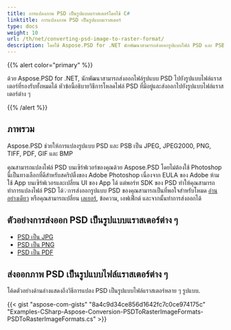 ```yaml
---
title: การแปลงภาพ PSD เป็นรูปแบบแราสเตอร์โดยใช้ C#
linktitle: การแปลงภาพ PSD เป็นรูปแบบแราสเตอร์
type: docs
weight: 10
url: /th/net/converting-psd-image-to-raster-format/
description: โดยใช้ Aspose.PSD for .NET นักพัฒนาสามารถส่งออกรูปแบบไฟล์ PSD และ PSB เป็นรูปแบบ JPEG, JPEG2000, PNG, TIFF, PDF, GIF และ BMP ได้
---
```


{{% alert color="primary" %}} 

ด้วย Aspose.PSD for .NET, นักพัฒนาสามารถส่งออกไฟล์รูปแบบ PSD ไปยังรูปแบบไฟล์แราสเตอร์ที่รองรับทั้งหมดได้ หัวข้อนี้อธิบายวิธีการโหลดไฟล์ PSD ที่มีอยู่และส่งออกไปยังรูปแบบไฟล์แราสเตอร์ต่าง ๆ

{{% /alert %}} 
## **ภาพรวม**
Aspose.PSD ช่วยให้การแปลงรูปแบบ PSD และ PSB เป็น JPEG, JPEG2000, PNG, TIFF, PDF, GIF และ BMP

คุณสามารถแปลงไฟล์ PSD บนเซิร์ฟเวอร์ของคุณด้วย Aspose.PSD โดยไม่ต้องใช้ Photoshop นี้เป็นทางเลือกที่ดีสำหรับสคริปติ้งของ Adobe Photoshop เนื่องจาก EULA ของ Adobe ห้ามใช้ App บนเซิร์ฟเวอรและเปลี่ยน UI ของ App ได้ แต่พอร์ท SDK ของ PSD ทำให้คุณสามารถทำการแปลงไฟล์ PSD ได้💡การส่งออกรูปแบบ PSD ของคุณสามารถเป็นที่พอใจสำหรับโหมด [อ่านอย่างเดียว](https://reference.aspose.com/psd/net/aspose.psd.imageloadoptions/psdloadoptions/properties/readonlymode) หรือคุณสามารถเปลี่ยน [เลเยอร์](/psd/th/net/manipulating-adobe-photoshop-formats/), ข้อความ, เอฟเฟ็กต์ และจากนั้นทำการส่งออกได้
## **ตัวอย่างการส่งออก PSD เป็นรูปแบบแราสเตอร์ต่าง ๆ**
- [PSD เป็น JPG](/psd/th/net/psd-to-jpg/)
- [PSD เป็น PNG](/psd/th/net/psd-to-png/)
- [PSD เป็น PDF](/psd/th/net/psd-to-pdf/)
## **ส่งออกภาพ PSD เป็นรูปแบบไฟล์แราสเตอร์ต่าง ๆ**
โค้ดตัวอย่างด้านล่างแสดงถึงวิธีการแปลง PSD เป็นรูปแบบไฟล์แราสเตอร์หลาย ๆ รูปแบบ.



{{< gist "aspose-com-gists" "8a4c9d34ce856d1642fc7c0ce974175c" "Examples-CSharp-Aspose-Conversion-PSDToRasterImageFormats-PSDToRasterImageFormats.cs" >}}

